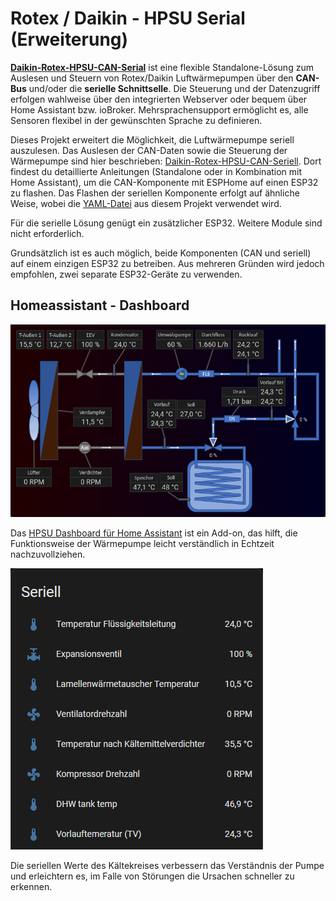 # Rotex / Daikin - HPSU Serial (Erweiterung)
**[Daikin-Rotex-HPSU-CAN-Serial](https://github.com/Trunks1982/Daikin-Rotex-HPSU-CAN-Seriell)** ist eine flexible Standalone-Lösung zum Auslesen und Steuern von Rotex/Daikin Luftwärmepumpen über den **CAN-Bus** und/oder die **serielle Schnittselle**.
Die Steuerung und der Datenzugriff erfolgen wahlweise über den integrierten Webserver oder bequem über Home Assistant bzw. ioBroker.
Mehrsprachensupport ermöglicht es, alle Sensoren flexibel in der gewünschten Sprache zu definieren.

Dieses Projekt erweitert die Möglichkeit, die Luftwärmepumpe seriell auszulesen. Das Auslesen der CAN-Daten sowie die Steuerung der Wärmepumpe sind hier beschrieben: [Daikin-Rotex-HPSU-CAN-Seriell](https://github.com/Trunks1982/Daikin-Rotex-HPSU-CAN-Seriell). Dort findest du detaillierte Anleitungen (Standalone oder in Kombination mit Home Assistant), um die CAN-Komponente mit ESPHome auf einen ESP32 zu flashen. Das Flashen der seriellen Komponente erfolgt auf ähnliche Weise, wobei die [YAML-Datei](https://github.com/wrfz/esphome-components/blob/main/examples/full_de.yaml) aus diesem Projekt verwendet wird.

Für die serielle Lösung genügt ein zusätzlicher ESP32. Weitere Module sind nicht erforderlich.

Grundsätzlich ist es auch möglich, beide Komponenten (CAN und seriell) auf einem einzigen ESP32 zu betreiben. Aus mehreren Gründen wird jedoch empfohlen, zwei separate ESP32-Geräte zu verwenden.

## Homeassistant - Dashboard
[![Bild 1](images/ha-dashboard-thumb.png)](images/ha-dashboard.png)

Das [HPSU Dashboard für Home Assistant](https://github.com/wrfz/daikin-rotex-hpsu-dashboard) ist ein Add-on, das hilft, die Funktionsweise der Wärmepumpe leicht verständlich in Echtzeit nachzuvollziehen.

[![Bild 1](images/ha-uart-sensors-small.png)](images/ha-uart-sensors.png)

Die seriellen Werte des Kältekreises verbessern das Verständnis der Pumpe und erleichtern es, im Falle von Störungen die Ursachen schneller zu erkennen.